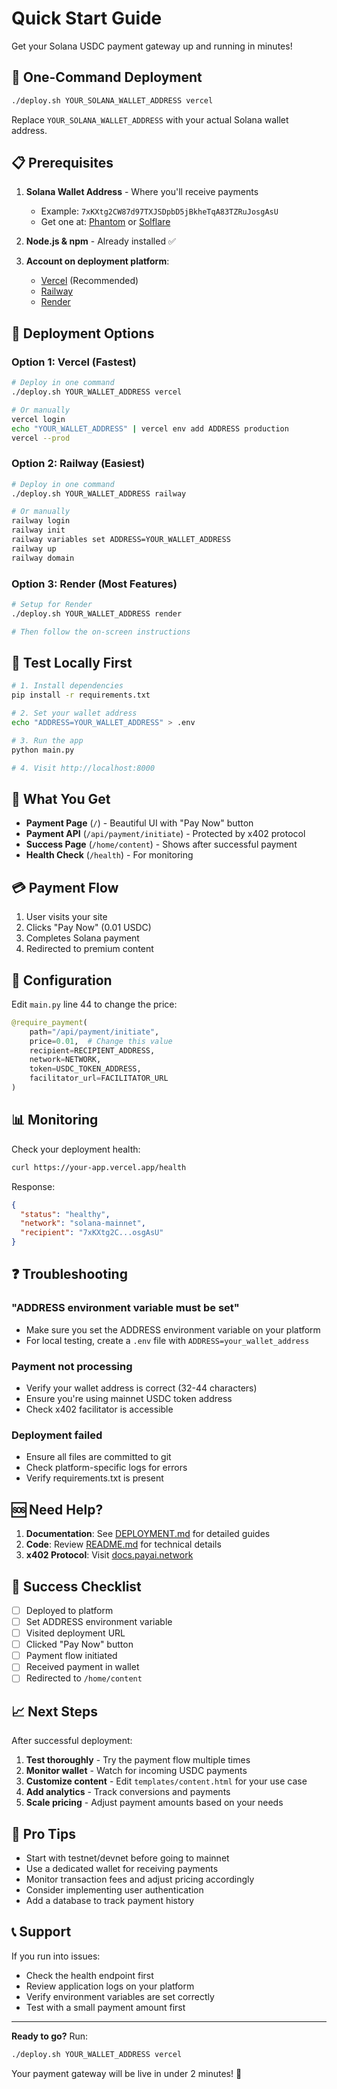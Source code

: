 # Quick Start Guide

Get your Solana USDC payment gateway up and running in minutes!

## 🚀 One-Command Deployment

```bash
./deploy.sh YOUR_SOLANA_WALLET_ADDRESS vercel
```

Replace `YOUR_SOLANA_WALLET_ADDRESS` with your actual Solana wallet address.

## 📋 Prerequisites

1. **Solana Wallet Address** - Where you'll receive payments
   - Example: `7xKXtg2CW87d97TXJSDpbD5jBkheTqA83TZRuJosgAsU`
   - Get one at: [Phantom](https://phantom.app/) or [Solflare](https://solflare.com/)

2. **Node.js & npm** - Already installed ✅

3. **Account on deployment platform**:
   - [Vercel](https://vercel.com) (Recommended)
   - [Railway](https://railway.app)
   - [Render](https://render.com)

## 🎯 Deployment Options

### Option 1: Vercel (Fastest)

```bash
# Deploy in one command
./deploy.sh YOUR_WALLET_ADDRESS vercel

# Or manually
vercel login
echo "YOUR_WALLET_ADDRESS" | vercel env add ADDRESS production
vercel --prod
```

### Option 2: Railway (Easiest)

```bash
# Deploy in one command
./deploy.sh YOUR_WALLET_ADDRESS railway

# Or manually
railway login
railway init
railway variables set ADDRESS=YOUR_WALLET_ADDRESS
railway up
railway domain
```

### Option 3: Render (Most Features)

```bash
# Setup for Render
./deploy.sh YOUR_WALLET_ADDRESS render

# Then follow the on-screen instructions
```

## 🧪 Test Locally First

```bash
# 1. Install dependencies
pip install -r requirements.txt

# 2. Set your wallet address
echo "ADDRESS=YOUR_WALLET_ADDRESS" > .env

# 3. Run the app
python main.py

# 4. Visit http://localhost:8000
```

## 🎨 What You Get

- **Payment Page** (`/`) - Beautiful UI with "Pay Now" button
- **Payment API** (`/api/payment/initiate`) - Protected by x402 protocol
- **Success Page** (`/home/content`) - Shows after successful payment
- **Health Check** (`/health`) - For monitoring

## 💳 Payment Flow

1. User visits your site
2. Clicks "Pay Now" (0.01 USDC)
3. Completes Solana payment
4. Redirected to premium content

## 🔧 Configuration

Edit `main.py` line 44 to change the price:

```python
@require_payment(
    path="/api/payment/initiate",
    price=0.01,  # Change this value
    recipient=RECIPIENT_ADDRESS,
    network=NETWORK,
    token=USDC_TOKEN_ADDRESS,
    facilitator_url=FACILITATOR_URL
)
```

## 📊 Monitoring

Check your deployment health:
```bash
curl https://your-app.vercel.app/health
```

Response:
```json
{
  "status": "healthy",
  "network": "solana-mainnet",
  "recipient": "7xKXtg2C...osgAsU"
}
```

## ❓ Troubleshooting

### "ADDRESS environment variable must be set"
- Make sure you set the ADDRESS environment variable on your platform
- For local testing, create a `.env` file with `ADDRESS=your_wallet_address`

### Payment not processing
- Verify your wallet address is correct (32-44 characters)
- Ensure you're using mainnet USDC token address
- Check x402 facilitator is accessible

### Deployment failed
- Ensure all files are committed to git
- Check platform-specific logs for errors
- Verify requirements.txt is present

## 🆘 Need Help?

1. **Documentation**: See [DEPLOYMENT.md](./DEPLOYMENT.md) for detailed guides
2. **Code**: Review [README.md](./README.md) for technical details
3. **x402 Protocol**: Visit [docs.payai.network](https://docs.payai.network)

## 🎉 Success Checklist

- [ ] Deployed to platform
- [ ] Set ADDRESS environment variable
- [ ] Visited deployment URL
- [ ] Clicked "Pay Now" button
- [ ] Payment flow initiated
- [ ] Received payment in wallet
- [ ] Redirected to `/home/content`

## 📈 Next Steps

After successful deployment:

1. **Test thoroughly** - Try the payment flow multiple times
2. **Monitor wallet** - Watch for incoming USDC payments
3. **Customize content** - Edit `templates/content.html` for your use case
4. **Add analytics** - Track conversions and payments
5. **Scale pricing** - Adjust payment amounts based on your needs

## 🌟 Pro Tips

- Start with testnet/devnet before going to mainnet
- Use a dedicated wallet for receiving payments
- Monitor transaction fees and adjust pricing accordingly
- Consider implementing user authentication
- Add a database to track payment history

## 📞 Support

If you run into issues:
- Check the health endpoint first
- Review application logs on your platform
- Verify environment variables are set correctly
- Test with a small payment amount first

---

**Ready to go?** Run:
```bash
./deploy.sh YOUR_WALLET_ADDRESS vercel
```

Your payment gateway will be live in under 2 minutes! 🚀
